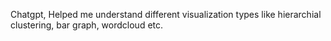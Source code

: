 Chatgpt, Helped me understand different visualization types like hierarchial clustering, bar graph, wordcloud etc.
